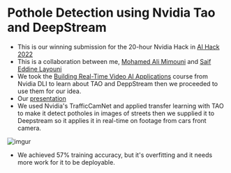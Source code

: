 # Pothole Detection using Nvidia Tao and DeepStream
- This is our winning submission for the 20-hour Nvidia Hack in [AI Hack 2022](https://ai-hack-tunisia.com/)
- This is a collaboration between me, [Mohamed Ali Mimouni](https://github.com/MedAliMimouni) and [Saif Eddine Layouni](https://github.com/saiflayouni)
- We took the [Building Real-Time Video AI Applications](https://courses.nvidia.com/courses/course-v1:DLI+S-IV-01+V1/) course
from Nvidia DLI to learn about TAO and DeppStream then we proceeded to use them for our idea.
- Our [presentation](https://github.com/MelekElloumi/Pothole-Detection-Nvidia-AI-Hack-2022/blob/main/presentation_pdf.pdf)
- We used Nvidia's TrafficCamNet and applied transfer learning with TAO to make it detect potholes in images of streets then
we supplied it to Deepstream so it applies it in real-time on footage from cars front camera.

![imgur](https://i.imgur.com/LAdZMtV.png)

- We achieved 57% training accuracy, but it's overfitting and it needs more work for it to be deployable.

